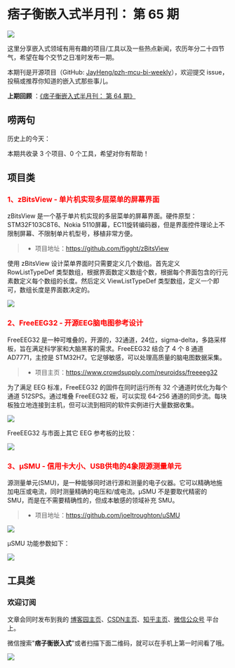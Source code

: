 # 痞子衡嵌入式半月刊： 第 65 期

![](http://henjay724.com/image/cnblogs/pzh_mcu_bi_weekly.PNG)

这里分享嵌入式领域有用有趣的项目/工具以及一些热点新闻，农历年分二十四节气，希望在每个交节之日准时发布一期。

本期刊是开源项目（GitHub: [JayHeng/pzh-mcu-bi-weekly](https://github.com/JayHeng/pzh-mcu-bi-weekly)），欢迎提交 issue，投稿或推荐你知道的嵌入式那些事儿。

**上期回顾** ：[《痞子衡嵌入式半月刊： 第 64 期》](https://www.cnblogs.com/henjay724/p/16755687.html)

## 唠两句

历史上的今天：

本期共收录 3 个项目、0 个工具，希望对你有帮助！

## 项目类

### <font color="red">1、zBitsView - 单片机实现多层菜单的屏幕界面</font>

zBitsView 是一个基于单片机实现的多层菜单的屏幕界面。硬件原型：STM32F103C8T6、Nokia 5110屏幕，EC11旋转编码器，但是界面控件理论上不限制屏幕、不限制单片机型号，移植非常方便。  

> * 项目地址：https://github.com/figght/zBitsView

使用 zBitsView 设计菜单界面时只需要定义几个数组。首先定义 RowListTypeDef 类型数组，根据界面数定义数组个数，根据每个界面包含的行元素数定义每个数组的长度。然后定义 ViewListTypeDef 类型数组，定义一个即可，数组长度是界面数决定的。

![](http://henjay724.com/image/biweekly20221023/zBitsView.PNG)

### <font color="red">2、FreeEEG32 - 开源EEG脑电图参考设计</font>

FreeEEG32 是一种可堆叠的，开源的，32通道，24位，sigma-delta，多路采样板，旨在满足科学家和大脑黑客的需求。FreeEEG32 结合了 4 个 8 通道 AD7771，主控是 STM32H7。它足够敏感，可以处理高质量的脑电图数据采集。  

> * 项目主页：https://www.crowdsupply.com/neuroidss/freeeeg32

为了满足 EEG 标准，FreeEEG32 的固件在同时运行所有 32 个通道时优化为每个通道 512SPS。通过堆叠 FreeEEG32 板，可以实现 64-256 通道的同步流。每块板独立地连接到主机，但可以流到相同的软件实例进行大量数据收集。  

![](http://henjay724.com/image/biweekly20221023/FreeEEG32.PNG)

FreeEEG32 与市面上其它 EEG 参考板的比较：

![](http://henjay724.com/image/biweekly20221023/FreeEEG32-2.PNG)

### <font color="red">3、μSMU - 信用卡大小、USB供电的4象限源测量单元</font>

源测量单元(SMU)，是一种能够同时进行源和测量的电子仪器。它可以精确地施加电压或电流，同时测量精确的电压和/或电流。μSMU 不是要取代精密的 SMU，而是在不需要精确性的，但成本敏感的领域补充 SMU。

> * 项目地址：https://github.com/joeltroughton/uSMU

![](http://henjay724.com/image/biweekly20221023/μSMU.PNG)

μSMU 功能参数如下：

![](http://henjay724.com/image/biweekly20221023/μSMU-2.PNG)

## 工具类


### 欢迎订阅

文章会同时发布到我的 [博客园主页](https://www.cnblogs.com/henjay724/)、[CSDN主页](https://blog.csdn.net/henjay724)、[知乎主页](https://www.zhihu.com/people/henjay724)、[微信公众号](http://weixin.sogou.com/weixin?type=1&query=痞子衡嵌入式) 平台上。

微信搜索"__痞子衡嵌入式__"或者扫描下面二维码，就可以在手机上第一时间看了哦。

![](http://henjay724.com/image/github/pzhMcu_qrcode_258x258.jpg)

